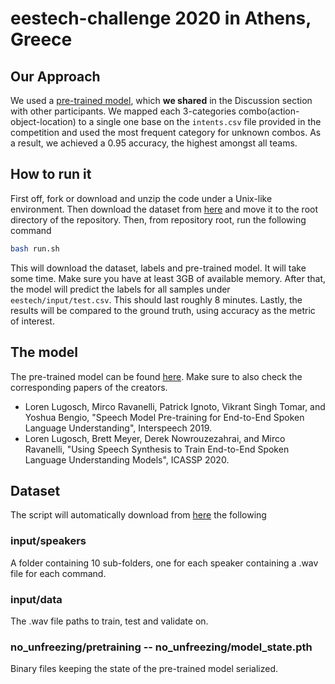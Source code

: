 # eestech-challenge 2020 in Athens, Greece

## Our Approach

We used a [pre-trained model](https://github.com/lorenlugosch/end-to-end-SLU),
which **we shared** in the Discussion section with other participants.
We mapped each 3-categories combo(action-object-location) to a single one
base on the `intents.csv` file provided in the competition and used
the most frequent category for unknown combos. As a result, we achieved a 0.95 accuracy,
the highest amongst all teams.

## How to run it

First off, fork or download and unzip the code under a Unix-like environment.
Then download the dataset from
[here](https://drive.google.com/file/d/1x2guEnhRjWxBlO0RRgxeq_loAsjUbBmt/view?usp=sharing)
and move it to the root directory of the repository.
Then, from repository root, run the following command

```bash
bash run.sh
```

This will download the dataset, labels and pre-trained model. It will take some time.
Make sure you have at least 3GB of available memory.
After that, the model will predict the labels for all samples
under `eestech/input/test.csv`. This should last roughly 8 minutes.
Lastly, the results will be compared to the ground truth, using accuracy as the metric of interest.

## The model

The pre-trained model can be found
[here](https://github.com/lorenlugosch/end-to-end-SLU).
Make sure to also check the corresponding papers of the creators.

- Loren Lugosch, Mirco Ravanelli, Patrick Ignoto, Vikrant Singh Tomar,
and Yoshua Bengio,
"Speech Model Pre-training for End-to-End Spoken Language Understanding",
Interspeech 2019.
- Loren Lugosch, Brett Meyer, Derek Nowrouzezahrai, and Mirco Ravanelli,
"Using Speech Synthesis to Train End-to-End Spoken Language Understanding Models",
ICASSP 2020.

## Dataset

The script will automatically download from
[here](http://users.uoa.gr/~sdi1500071/eestech/) the following

### input/speakers

A folder containing 10 sub-folders, one for each speaker
containing a .wav file for each command.

### input/data

The .wav file paths to train, test and validate on.

### no_unfreezing/pretraining -- no_unfreezing/model_state.pth

Binary files keeping the state of the pre-trained model serialized.
